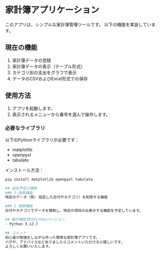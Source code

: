 # 家計簿アプリケーション

このアプリは、シンプルな家計簿管理ツールです。
以下の機能を実装しています。

## 現在の機能
1. 家計簿データの登録
2. 家計簿データの表示（テーブル形式）
3. カテゴリ別の支出をグラフで表示
4. データのCSVおよびExcel形式での保存

## 使用方法
1. アプリを起動します。
2. 表示されるメニューから番号を選んで操作します。

### 必要なライブラリ
以下のPythonライブラリが必要です：

- matplotlib
- openpyxl
- tabulate

インストール方法：
```bash
pip install matplotlib openpyxl tabulate

## 追加予定の機能
### 1.削除機能
特定のデータ（例: 指定した日付やカテゴリ）を削除する機能

### 2.検索機能
日付やカテゴリでデータを検索し、特定の項目のみ表示する機能を予定しています。

## 動作確認済みPythonバージョン
- Python 3.12.7

## コメント
初心者が勉強をしながら作った簡単な家計簿アプリです。
バグや、アドバイスなどありましたらコメントいただけると嬉しいです。
よろしくお願いいたします。
